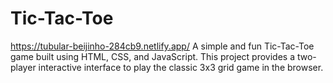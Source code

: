 # Tic-Tac-Toe
https://tubular-beijinho-284cb9.netlify.app/
A simple and fun Tic-Tac-Toe game built using HTML, CSS, and JavaScript. This project provides a two-player interactive interface to play the classic 3x3 grid game in the browser.
